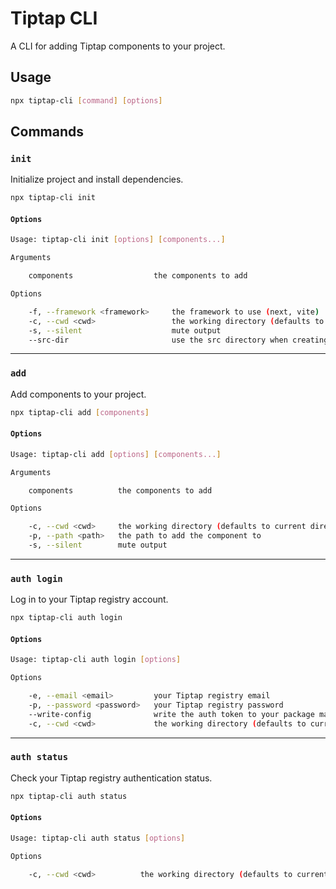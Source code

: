 # Tiptap CLI

A CLI for adding Tiptap components to your project.

## Usage

```bash
npx tiptap-cli [command] [options]
```

## Commands

### `init`

Initialize project and install dependencies.

```bash
npx tiptap-cli init
```

#### `Options`

```bash
Usage: tiptap-cli init [options] [components...]

Arguments

    components                  the components to add

Options

    -f, --framework <framework>     the framework to use (next, vite)
    -c, --cwd <cwd>                 the working directory (defaults to current directory)
    -s, --silent                    mute output
    --src-dir                       use the src directory when creating a new project (specific to next).

```

---

### `add`

Add components to your project.

```bash
npx tiptap-cli add [components]
```

#### `Options`

```bash
Usage: tiptap-cli add [options] [components...]

Arguments

    components          the components to add

Options

    -c, --cwd <cwd>     the working directory (defaults to current directory)
    -p, --path <path>   the path to add the component to
    -s, --silent        mute output
```

---

### `auth login`

Log in to your Tiptap registry account.

```bash
npx tiptap-cli auth login
```

#### `Options`

```bash
Usage: tiptap-cli auth login [options]

Options

    -e, --email <email>         your Tiptap registry email
    -p, --password <password>   your Tiptap registry password
    --write-config              write the auth token to your package manager config
    -c, --cwd <cwd>             the working directory (defaults to current directory)
```

---

### `auth status`

Check your Tiptap registry authentication status.

```bash
npx tiptap-cli auth status
```

#### `Options`

```bash
Usage: tiptap-cli auth status [options]

Options

    -c, --cwd <cwd>          the working directory (defaults to current directory)
```
